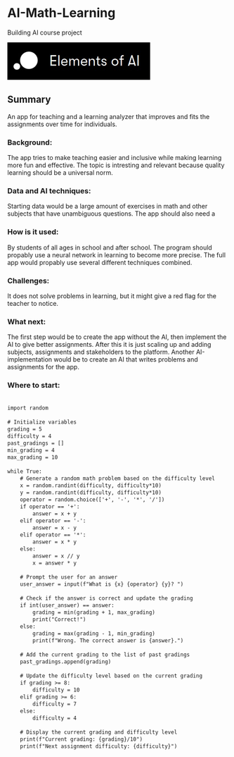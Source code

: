 # AI-Math-Learning

Building AI course project

![ai-course logo](https://github.com/OK-Boman/Learning/blob/main/MOOC-AI/elements.jpg)

## Summary

An app for teaching and a learning analyzer that improves and fits the assignments over time for individuals.

### Background:

The app tries to make teaching easier and inclusive while making learning more fun and effective.
The topic is intresting and relevant because quality learning should be a universal norm.

### Data and AI techniques:

Starting data would be a large amount of exercises in math and other subjects that have unambiguous questions.
The app should also need a 

### How is it used:

By students of all ages in school and after school. The program should propably use a neural network in learning to become more precise.
The full app would propably use several different techniques combined.

### Challenges:

It does not solve problems in learning, but it might give a red flag for the teacher to notice.

### What next:

The first step would be to create the app without the AI, then implement the AI to give better assignments.
After this it is just scaling up and adding subjects, assignments and stakeholders to the platform.
Another AI-implementation would be to create an AI that writes problems and assignments for the app.

### Where to start:

```

import random

# Initialize variables
grading = 5
difficulty = 4
past_gradings = []
min_grading = 4
max_grading = 10

while True:
    # Generate a random math problem based on the difficulty level
    x = random.randint(difficulty, difficulty*10)
    y = random.randint(difficulty, difficulty*10)
    operator = random.choice(['+', '-', '*', '/'])
    if operator == '+':
        answer = x + y
    elif operator == '-':
        answer = x - y
    elif operator == '*':
        answer = x * y
    else:
        answer = x // y
        x = answer * y

    # Prompt the user for an answer
    user_answer = input(f"What is {x} {operator} {y}? ")

    # Check if the answer is correct and update the grading
    if int(user_answer) == answer:
        grading = min(grading + 1, max_grading)
        print("Correct!")
    else:
        grading = max(grading - 1, min_grading)
        print(f"Wrong. The correct answer is {answer}.")

    # Add the current grading to the list of past gradings
    past_gradings.append(grading)

    # Update the difficulty level based on the current grading
    if grading >= 8:
        difficulty = 10
    elif grading >= 6:
        difficulty = 7
    else:
        difficulty = 4

    # Display the current grading and difficulty level
    print(f"Current grading: {grading}/10")
    print(f"Next assignment difficulty: {difficulty}")

```
